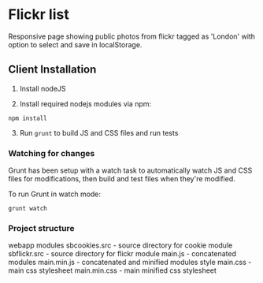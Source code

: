 Flickr list
============

Responsive page showing public photos from flickr tagged as 'London' with option to select and save in localStorage.

Client Installation
--------------------

1. Install nodeJS 

2. Install required nodejs modules via npm:

```
npm install
```

3. Run `grunt` to build JS and CSS files and run tests


### Watching for changes
Grunt has been setup with a watch task to automatically watch JS and CSS files for modifications, then build and test files when they're modified.

To run Grunt in watch mode:
```
grunt watch
```


### Project structure

webapp
    modules
        sbcookies.src           - source directory for cookie module
        sbflickr.src            - source directory for flickr module
        main.js                 - concatenated modules
        main.min.js             - concatenated and minified modules
    style
        main.css                - main css stylesheet
        main.min.css            - main minified css stylesheet
